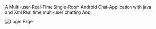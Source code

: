A Multi-user-Real-Time Single-Room Android Chat-Application with java and Xml
Real time multi-user chatting App.


![Login Page](https://user-images.githubusercontent.com/67074308/148517833-81bd4e0b-570d-42f9-9443-b0b771c2a20a.png)


